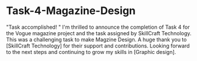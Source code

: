 # Task-4-Magazine-Design

"Task accomplished! "
I'm thrilled to announce the completion of Task 4 for the Vogue magazine project and the task assigned by SkillCraft Technology. 
This was a challenging task to make Magzine Design.
A huge thank you to [SkillCraft Technology] for their support and contributions. Looking forward to the next steps and continuing to grow my skills in [Graphic design].
